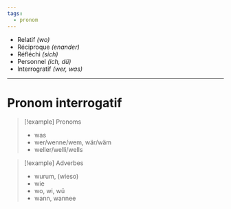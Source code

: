 ```yaml
---
tags:
  - pronom
---
```


- Relatif *(wo)*
- Réciproque *(enander)*
- Réfléchi *(sich)*
- Personnel *(ich, dü)*
- Interrogratif *(wer, was)*

---

# Pronom interrogatif

> [!example] Pronoms
> - was
> - wer/wenne/wem, wär/wäm
> - weller/welli/wells

> [!example] Adverbes
> - wurum, (wieso)
> - wie
> - wo, wi, wü
> - wann, wannee
